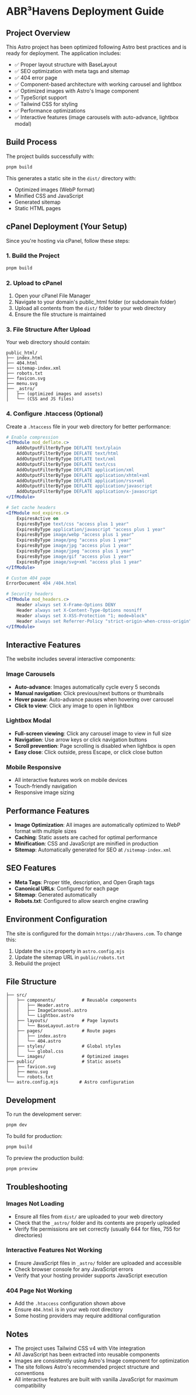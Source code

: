 # ABR³Havens Deployment Guide

## Project Overview

This Astro project has been optimized following Astro best practices and is ready for deployment. The application includes:

- ✅ Proper layout structure with BaseLayout
- ✅ SEO optimization with meta tags and sitemap
- ✅ 404 error page
- ✅ Component-based architecture with working carousel and lightbox
- ✅ Optimized images with Astro's Image component
- ✅ TypeScript support
- ✅ Tailwind CSS for styling
- ✅ Performance optimizations
- ✅ Interactive features (image carousels with auto-advance, lightbox modal)

## Build Process

The project builds successfully with:
```bash
pnpm build
```

This generates a static site in the `dist/` directory with:
- Optimized images (WebP format)
- Minified CSS and JavaScript
- Generated sitemap
- Static HTML pages

## cPanel Deployment (Your Setup)

Since you're hosting via cPanel, follow these steps:

### 1. Build the Project
```bash
pnpm build
```

### 2. Upload to cPanel
1. Open your cPanel File Manager
2. Navigate to your domain's public_html folder (or subdomain folder)
3. Upload all contents from the `dist/` folder to your web directory
4. Ensure the file structure is maintained

### 3. File Structure After Upload
Your web directory should contain:
```
public_html/
├── index.html
├── 404.html
├── sitemap-index.xml
├── robots.txt
├── favicon.svg
├── menu.svg
├── _astro/
│   ├── (optimized images and assets)
│   └── (CSS and JS files)
```

### 4. Configure .htaccess (Optional)
Create a `.htaccess` file in your web directory for better performance:

```apache
# Enable compression
<IfModule mod_deflate.c>
    AddOutputFilterByType DEFLATE text/plain
    AddOutputFilterByType DEFLATE text/html
    AddOutputFilterByType DEFLATE text/xml
    AddOutputFilterByType DEFLATE text/css
    AddOutputFilterByType DEFLATE application/xml
    AddOutputFilterByType DEFLATE application/xhtml+xml
    AddOutputFilterByType DEFLATE application/rss+xml
    AddOutputFilterByType DEFLATE application/javascript
    AddOutputFilterByType DEFLATE application/x-javascript
</IfModule>

# Set cache headers
<IfModule mod_expires.c>
    ExpiresActive on
    ExpiresByType text/css "access plus 1 year"
    ExpiresByType application/javascript "access plus 1 year"
    ExpiresByType image/webp "access plus 1 year"
    ExpiresByType image/png "access plus 1 year"
    ExpiresByType image/jpg "access plus 1 year"
    ExpiresByType image/jpeg "access plus 1 year"
    ExpiresByType image/gif "access plus 1 year"
    ExpiresByType image/svg+xml "access plus 1 year"
</IfModule>

# Custom 404 page
ErrorDocument 404 /404.html

# Security headers
<IfModule mod_headers.c>
    Header always set X-Frame-Options DENY
    Header always set X-Content-Type-Options nosniff
    Header always set X-XSS-Protection "1; mode=block"
    Header always set Referrer-Policy "strict-origin-when-cross-origin"
</IfModule>
```

## Interactive Features

The website includes several interactive components:

### Image Carousels
- **Auto-advance**: Images automatically cycle every 5 seconds
- **Manual navigation**: Click previous/next buttons or thumbnails
- **Hover pause**: Auto-advance pauses when hovering over carousel
- **Click to view**: Click any image to open in lightbox

### Lightbox Modal
- **Full-screen viewing**: Click any carousel image to view in full size
- **Navigation**: Use arrow keys or click navigation buttons
- **Scroll prevention**: Page scrolling is disabled when lightbox is open
- **Easy close**: Click outside, press Escape, or click close button

### Mobile Responsive
- All interactive features work on mobile devices
- Touch-friendly navigation
- Responsive image sizing

## Performance Features

- **Image Optimization**: All images are automatically optimized to WebP format with multiple sizes
- **Caching**: Static assets are cached for optimal performance
- **Minification**: CSS and JavaScript are minified in production
- **Sitemap**: Automatically generated for SEO at `/sitemap-index.xml`

## SEO Features

- **Meta Tags**: Proper title, description, and Open Graph tags
- **Canonical URLs**: Configured for each page
- **Sitemap**: Generated automatically
- **Robots.txt**: Configured to allow search engine crawling

## Environment Configuration

The site is configured for the domain `https://abr3havens.com`. To change this:

1. Update the `site` property in `astro.config.mjs`
2. Update the sitemap URL in `public/robots.txt`
3. Rebuild the project

## File Structure

```
├── src/
│   ├── components/          # Reusable components
│   │   ├── Header.astro
│   │   ├── ImageCarousel.astro
│   │   └── Lightbox.astro
│   ├── layouts/             # Page layouts
│   │   └── BaseLayout.astro
│   ├── pages/               # Route pages
│   │   ├── index.astro
│   │   └── 404.astro
│   ├── styles/              # Global styles
│   │   └── global.css
│   └── images/              # Optimized images
├── public/                  # Static assets
│   ├── favicon.svg
│   ├── menu.svg
│   └── robots.txt
└── astro.config.mjs        # Astro configuration
```

## Development

To run the development server:
```bash
pnpm dev
```

To build for production:
```bash
pnpm build
```

To preview the production build:
```bash
pnpm preview
```

## Troubleshooting

### Images Not Loading
- Ensure all files from `dist/` are uploaded to your web directory
- Check that the `_astro/` folder and its contents are properly uploaded
- Verify file permissions are set correctly (usually 644 for files, 755 for directories)

### Interactive Features Not Working
- Ensure JavaScript files in `_astro/` folder are uploaded and accessible
- Check browser console for any JavaScript errors
- Verify that your hosting provider supports JavaScript execution

### 404 Page Not Working
- Add the `.htaccess` configuration shown above
- Ensure `404.html` is in your web root directory
- Some hosting providers may require additional configuration

## Notes

- The project uses Tailwind CSS v4 with Vite integration
- All JavaScript has been extracted into reusable components
- Images are consistently using Astro's Image component for optimization
- The site follows Astro's recommended project structure and conventions
- All interactive features are built with vanilla JavaScript for maximum compatibility